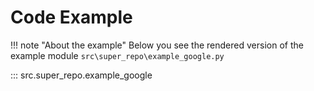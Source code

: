 # Code Example

!!! note "About the example"
    Below you see the rendered version of the example module 
    `src\super_repo\example_google.py`


::: src.super_repo.example_google
